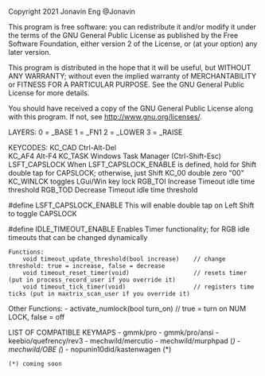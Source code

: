 Copyright 2021 Jonavin Eng @Jonavin

This program is free software: you can redistribute it and/or modify
it under the terms of the GNU General Public License as published by
the Free Software Foundation, either version 2 of the License, or
(at your option) any later version.

This program is distributed in the hope that it will be useful,
but WITHOUT ANY WARRANTY; without even the implied warranty of
MERCHANTABILITY or FITNESS FOR A PARTICULAR PURPOSE.  See the
GNU General Public License for more details.

You should have received a copy of the GNU General Public License
along with this program.  If not, see <http://www.gnu.org/licenses/>.

LAYERS:
    0 = _BASE
    1 = _FN1
    2 = _LOWER
    3 = _RAISE

KEYCODES:
    KC_CAD          Ctrl-Alt-Del	  
    KC_AF4	        Alt-F4
    KC_TASK	        Windows Task Manager (Ctrl-Shift-Esc) 
    LSFT_CAPSLOCK   When LSFT_CAPSLOCK_ENABLE is defined, hold for Shift double tap for CAPSLOCK; otherwise, just Shift
    KC_00           double zero "00"
    KC_WINLCK       toggles LGui/Win key lock
    RGB_TOI         Increase Timeout idle time threshold
    RGB_TOD         Decrease Timeout idle time threshold
  
#define LSFT_CAPSLOCK_ENABLE
    This will enable double tap on Left Shift to toggle CAPSLOCK

#define IDLE_TIMEOUT_ENABLE
    Enables Timer functionality; for RGB idle timeouts that can be changed dynamically
    
    Functions:
        void timeout_update_threshold(bool increase)    // change threshold: true = increase, false = decrease     
        void timeout_reset_timer(void)                  // resets timer (put in process_record_user if you override it)
        void timeout_tick_timer(void)                   // registers time ticks (put in maxtrix_scan_user if you override it)

Other Functions:
    - activate_numlock(bool turn_on)                    // true = turn on NUM LOCK, false = off 


LIST OF COMPATIBLE KEYMAPS
    - gmmk/pro
    - gmmk/pro/ansi
    - keebio/quefrency/rev3
    - mechwild/mercutio
    - mechwild/murphpad (*)
    - mechwild/OBE (*)
    - nopunin10did/kastenwagen (*)

    (*) coming soon
